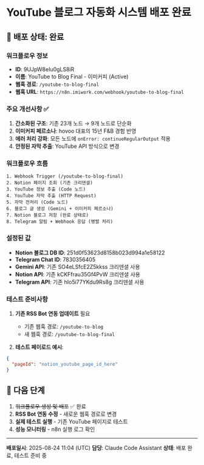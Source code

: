 # YouTube 블로그 자동화 시스템 배포 완료

## 🎉 배포 상태: 완료

### 워크플로우 정보
- **ID**: 9UJpW8eIu0gLS8iR  
- **이름**: YouTube to Blog Final - 이미커피 (Active)
- **웹훅 경로**: `/youtube-to-blog-final`
- **웹훅 URL**: `https://n8n.imiwork.com/webhook/youtube-to-blog-final`

### 주요 개선사항 ✅

1. **간소화된 구조**: 기존 23개 노드 → 9개 노드로 단순화
2. **이미커피 페르소나**: hovoo 대표의 15년 F&B 경험 반영
3. **에러 처리 강화**: 모든 노드에 `onError: continueRegularOutput` 적용
4. **안정된 자막 추출**: YouTube API 방식으로 변경

### 워크플로우 흐름

```
1. Webhook Trigger (/youtube-to-blog-final)
2. Notion 페이지 조회 (기존 크리덴셜)
3. YouTube 정보 추출 (Code 노드)
4. YouTube 자막 추출 (HTTP Request)
5. 자막 전처리 (Code 노드)
6. 블로그 글 생성 (Gemini + 이미커피 페르소나)
7. Notion 블로그 저장 (완료 상태로)
8. Telegram 알림 + Webhook 응답 (병렬 처리)
```

### 설정된 값

- **Notion 블로그 DB ID**: 251d0f53623d8158b023d994a1e58122
- **Telegram Chat ID**: 7830356405
- **Gemini API**: 기존 SO4eLSfcE2Z5kkss 크리덴셜 사용
- **Notion API**: 기존 kCKFfrau35Gf4PvW 크리덴셜 사용
- **Telegram API**: 기존 hIo5i77YKdu9Rs8g 크리덴셜 사용

### 테스트 준비사항

1. **기존 RSS Bot 연동 업데이트** 필요
   - 기존 웹훅 경로: `/youtube-to-blog` 
   - 새 웹훅 경로: `/youtube-to-blog-final`

2. **테스트 페이로드 예시**:
```json
{
  "pageId": "notion_youtube_page_id_here"
}
```

## 🚀 다음 단계

1. ~~워크플로우 생성 및 배포~~ ✅ 완료
2. **RSS Bot 연동 수정** - 새로운 웹훅 경로로 변경
3. **실제 테스트 실행** - 기존 YouTube 페이지로 테스트
4. **성능 모니터링** - n8n 실행 로그 확인

---
**배포일시**: 2025-08-24 11:04 (UTC)
**담당**: Claude Code Assistant
**상태**: 배포 완료, 테스트 준비 중